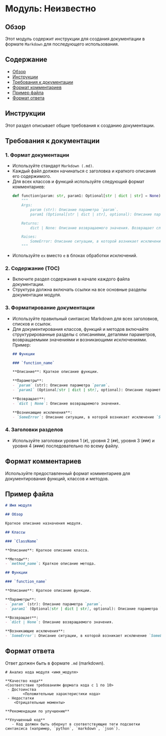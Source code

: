 # Модуль:  Неизвестно

## Обзор

Этот модуль содержит инструкции для создания документации в формате `Markdown` для последующего использования.

## Содержание

- [Обзор](#обзор)
- [Инструкции](#инструкции)
- [Требования к документации](#требования-к-документации)
- [Формат комментариев](#формат-комментариев)
- [Пример файла](#пример-файла)
- [Формат ответа](#формат-ответа)

## Инструкции

Этот раздел описывает общие требования к созданию документации.

## Требования к документации

### 1. Формат документации
   - Используйте стандарт `Markdown (.md)`.
   - Каждый файл должен начинаться с заголовка и краткого описания его содержимого.
   - Для всех классов и функций используйте следующий формат комментариев:
     ```python
     def function(param: str, param1: Optional[str | dict | str] = None) -> dict | None:
         """
         Args:
             param (str): Описание параметра `param`.
             param1 (Optional[str | dict | str], optional): Описание параметра `param1`. По умолчанию `None`.

         Returns:
             dict | None: Описание возвращаемого значения. Возвращает словарь или `None`.

         Raises:
             SomeError: Описание ситуации, в которой возникает исключение `SomeError`.
         """
     ```
   - Используйте `ex` вместо `e` в блоках обработки исключений.

### 2. Содержание (TOC)
   - Включите раздел содержания в начале каждого файла документации.
   - Структура должна включать ссылки на все основные разделы документации модуля.

### 3. Форматирование документации
   - Используйте правильный синтаксис Markdown для всех заголовков, списков и ссылок.
   - Для документирования классов, функций и методов включайте структурированные разделы с описаниями, деталями параметров, возвращаемыми значениями и возникающими исключениями. Пример:
     ```markdown
     ## Функции

     ### `function_name`

     **Описание**: Краткое описание функции.

     **Параметры**:
     - `param` (str): Описание параметра `param`.
     - `param1` (Optional[str | dict | str], optional): Описание параметра `param1`. По умолчанию `None`.

     **Возвращает**:
     - `dict | None`: Описание возвращаемого значения.

     **Возникающие исключения**:
     - `SomeError`: Описание ситуации, в которой возникает исключение `SomeError`.
     ```

### 4. Заголовки разделов
   - Используйте заголовки уровня 1 (`#`), уровня 2 (`##`), уровня 3 (`###`) и уровня 4 (`####`) последовательно по всему файлу.

## Формат комментариев

Используйте предоставленный формат комментариев для документирования функций, классов и методов.

## Пример файла

```markdown
# Имя модуля

## Обзор

Краткое описание назначения модуля.

## Классы

### `ClassName`

**Описание**: Краткое описание класса.

**Методы**:
- `method_name`: Краткое описание метода.

## Функции

### `function_name`

**Описание**: Краткое описание функции.

**Параметры**:
- `param` (str): Описание параметра `param`.
- `param1` (Optional[str | dict | str], optional): Описание параметра `param1`. По умолчанию `None`.

**Возвращает**:
- `dict | None`: Описание возвращаемого значения.

**Возникающие исключения**:
- `SomeError`: Описание ситуации, в которой возникает исключение `SomeError`.
```

## Формат ответа

Ответ должен быть в формате `.md` (markdown).
```
# Анализ кода модуля <имя_модуля>

**Качество кода**
<Соответствие требованиям формата кода с 1 по 10>
 - Достоинства
        <Положительные характеристики кода>
 - Недостатки
    <Отрицательные моменты>

**Рекомендации по улучшению**

**Улучшенный код**
   - Код должен быть обернут в соответствующие теги подсветки синтаксиса (например, `python`, `markdown`, `json`).
```